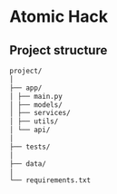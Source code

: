 # Atomic Hack

## Project structure

```md
project/
│
├── app/
│ ├── main.py
│ ├── models/
│ ├── services/
│ ├── utils/
│ └── api/
│
├── tests/
│
├── data/
│
└── requirements.txt
```
